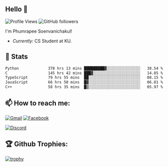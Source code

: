 
<h2>Hello 👋</h2> 

![Profile Views](https://komarev.com/ghpvc/?username=Homiez09&label=Profile%20views&color=0e75b6&style=flat)
![GitHub followers](https://img.shields.io/github/followers/HomieZ09.svg?style=social&label=Follow)


I'm Phumrapee Soenvanichakul!

- <i>Currently:</i> CS Student at KU.

<h2>👀 Stats</h2>

<!--START_SECTION:waka-->

```txt
Python             378 hrs 13 mins █████████▓░░░░░░░░░░░░░░░   38.54 %
C                  145 hrs 42 mins ███▓░░░░░░░░░░░░░░░░░░░░░   14.85 %
TypeScript         79 hrs 55 mins  ██░░░░░░░░░░░░░░░░░░░░░░░   08.15 %
JavaScript         66 hrs 50 mins  █▓░░░░░░░░░░░░░░░░░░░░░░░   06.81 %
C++                58 hrs 35 mins  █▒░░░░░░░░░░░░░░░░░░░░░░░   05.97 %
```

<!--END_SECTION:waka-->

<h2>📫 How to reach me:</h2>

<a href="mailto:phumrapeesoen1@gmail.com">![Gmail](https://img.shields.io/badge/Gmail-D14836?style=for-the-badge&logo=gmail&logoColor=white)</a> 
<a href="https://web.facebook.com/phumrapee.soenvanichakul.3/">![Facebook](https://img.shields.io/badge/Facebook-4267B2?style=for-the-badge&logo=facebook&logoColor=white)</a>

<a href="https://discord.gg/EWnAEUtFVm">![Discord](https://discord.c99.nl/widget/theme-1/297740667784921089.png)</a> 

<h2>🏆 Github Trophies:</h2>

[![trophy](https://github-profile-trophy.vercel.app/?username=Homiez09&theme=discord&row=1)](https://github.com/ryo-ma/github-profile-trophy)
